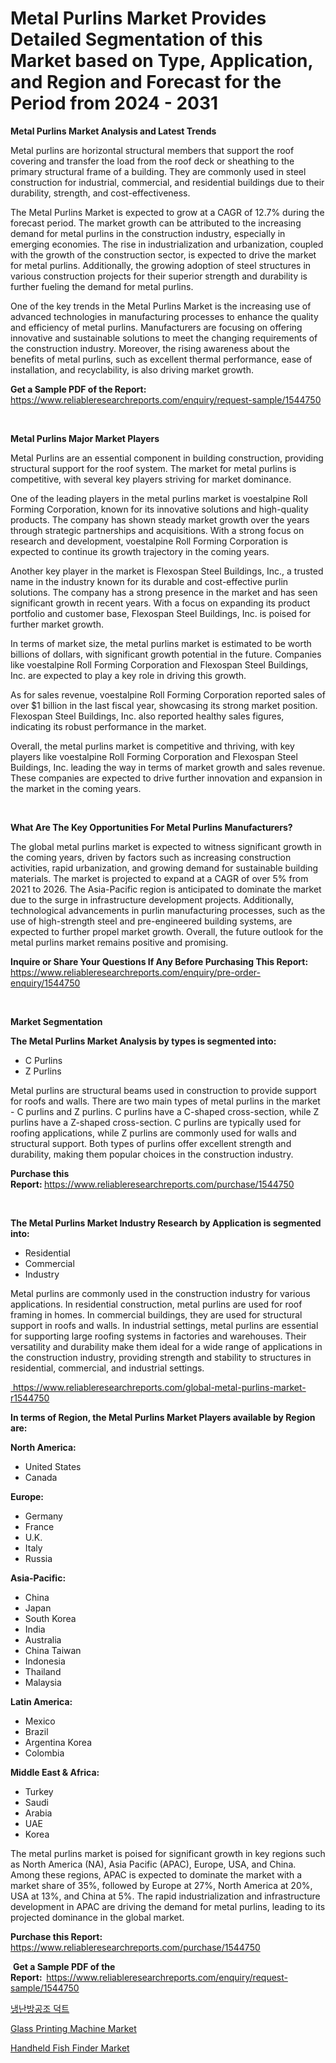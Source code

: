 <p><h1>Metal Purlins Market Provides Detailed Segmentation of this Market based on Type, Application, and Region and Forecast for the Period from 2024 - 2031</h1></p><p><strong>Metal Purlins Market Analysis and Latest Trends</strong></p>
<p><p>Metal purlins are horizontal structural members that support the roof covering and transfer the load from the roof deck or sheathing to the primary structural frame of a building. They are commonly used in steel construction for industrial, commercial, and residential buildings due to their durability, strength, and cost-effectiveness.</p><p>The Metal Purlins Market is expected to grow at a CAGR of 12.7% during the forecast period. The market growth can be attributed to the increasing demand for metal purlins in the construction industry, especially in emerging economies. The rise in industrialization and urbanization, coupled with the growth of the construction sector, is expected to drive the market for metal purlins. Additionally, the growing adoption of steel structures in various construction projects for their superior strength and durability is further fueling the demand for metal purlins.</p><p>One of the key trends in the Metal Purlins Market is the increasing use of advanced technologies in manufacturing processes to enhance the quality and efficiency of metal purlins. Manufacturers are focusing on offering innovative and sustainable solutions to meet the changing requirements of the construction industry. Moreover, the rising awareness about the benefits of metal purlins, such as excellent thermal performance, ease of installation, and recyclability, is also driving market growth.</p></p>
<p><strong>Get a Sample PDF of the Report:&nbsp;</strong> <a href="https://www.reliableresearchreports.com/enquiry/request-sample/1544750">https://www.reliableresearchreports.com/enquiry/request-sample/1544750</a></p>
<p>&nbsp;</p>
<p><strong>Metal Purlins Major Market Players</strong></p>
<p><p>Metal Purlins are an essential component in building construction, providing structural support for the roof system. The market for metal purlins is competitive, with several key players striving for market dominance.</p><p>One of the leading players in the metal purlins market is voestalpine Roll Forming Corporation, known for its innovative solutions and high-quality products. The company has shown steady market growth over the years through strategic partnerships and acquisitions. With a strong focus on research and development, voestalpine Roll Forming Corporation is expected to continue its growth trajectory in the coming years.</p><p>Another key player in the market is Flexospan Steel Buildings, Inc., a trusted name in the industry known for its durable and cost-effective purlin solutions. The company has a strong presence in the market and has seen significant growth in recent years. With a focus on expanding its product portfolio and customer base, Flexospan Steel Buildings, Inc. is poised for further market growth.</p><p>In terms of market size, the metal purlins market is estimated to be worth billions of dollars, with significant growth potential in the future. Companies like voestalpine Roll Forming Corporation and Flexospan Steel Buildings, Inc. are expected to play a key role in driving this growth.</p><p>As for sales revenue, voestalpine Roll Forming Corporation reported sales of over $1 billion in the last fiscal year, showcasing its strong market position. Flexospan Steel Buildings, Inc. also reported healthy sales figures, indicating its robust performance in the market.</p><p>Overall, the metal purlins market is competitive and thriving, with key players like voestalpine Roll Forming Corporation and Flexospan Steel Buildings, Inc. leading the way in terms of market growth and sales revenue. These companies are expected to drive further innovation and expansion in the market in the coming years.</p></p>
<p>&nbsp;</p>
<p><strong>What Are The Key Opportunities For Metal Purlins Manufacturers?</strong></p>
<p><p>The global metal purlins market is expected to witness significant growth in the coming years, driven by factors such as increasing construction activities, rapid urbanization, and growing demand for sustainable building materials. The market is projected to expand at a CAGR of over 5% from 2021 to 2026. The Asia-Pacific region is anticipated to dominate the market due to the surge in infrastructure development projects. Additionally, technological advancements in purlin manufacturing processes, such as the use of high-strength steel and pre-engineered building systems, are expected to further propel market growth. Overall, the future outlook for the metal purlins market remains positive and promising.</p></p>
<p><strong>Inquire or Share Your Questions If Any Before Purchasing This Report:</strong> <a href="https://www.reliableresearchreports.com/enquiry/pre-order-enquiry/1544750">https://www.reliableresearchreports.com/enquiry/pre-order-enquiry/1544750</a></p>
<p>&nbsp;</p>
<p><strong>Market Segmentation</strong></p>
<p><strong>The Metal Purlins Market Analysis by types is segmented into:</strong></p>
<p><ul><li>C Purlins</li><li>Z Purlins</li></ul></p>
<p><p>Metal purlins are structural beams used in construction to provide support for roofs and walls. There are two main types of metal purlins in the market - C purlins and Z purlins. C purlins have a C-shaped cross-section, while Z purlins have a Z-shaped cross-section. C purlins are typically used for roofing applications, while Z purlins are commonly used for walls and structural support. Both types of purlins offer excellent strength and durability, making them popular choices in the construction industry.</p></p>
<p><strong>Purchase this Report:&nbsp;</strong><a href="https://www.reliableresearchreports.com/purchase/1544750">https://www.reliableresearchreports.com/purchase/1544750</a></p>
<p>&nbsp;</p>
<p><strong>The Metal Purlins Market Industry Research by Application is segmented into:</strong></p>
<p><ul><li>Residential</li><li>Commercial</li><li>Industry</li></ul></p>
<p><p>Metal purlins are commonly used in the construction industry for various applications. In residential construction, metal purlins are used for roof framing in homes. In commercial buildings, they are used for structural support in roofs and walls. In industrial settings, metal purlins are essential for supporting large roofing systems in factories and warehouses. Their versatility and durability make them ideal for a wide range of applications in the construction industry, providing strength and stability to structures in residential, commercial, and industrial settings.</p></p>
<p><a href="https://www.reliableresearchreports.com/global-metal-purlins-market-r1544750">&nbsp;https://www.reliableresearchreports.com/global-metal-purlins-market-r1544750</a></p>
<p><strong>In terms of Region, the Metal Purlins Market Players available by Region are:</strong></p>
<p>
    <p> <strong> North America: </strong>
        <ul>
            <li>United States</li>
            <li>Canada</li>
        </ul>
        </p> 
    <p> <strong> Europe: </strong>
        <ul>
            <li>Germany</li>
            <li>France</li>
            <li>U.K.</li>
            <li>Italy</li>
            <li>Russia</li>
        </ul>
        </p> 
    <p> <strong> Asia-Pacific: </strong>
        <ul>
            <li>China</li>
            <li>Japan</li>
            <li>South Korea</li>
            <li>India</li>
            <li>Australia</li>
            <li>China Taiwan</li>
            <li>Indonesia</li>
            <li>Thailand</li>
            <li>Malaysia</li>
        </ul>
        </p> 
    <p> <strong> Latin America: </strong>
        <ul>
            <li>Mexico</li>
            <li>Brazil</li>
            <li>Argentina Korea</li>
            <li>Colombia</li>
        </ul>
        </p> 
    <p> <strong> Middle East & Africa: </strong>
        <ul>
            <li>Turkey</li>
            <li>Saudi</li>
            <li>Arabia</li>
            <li>UAE</li>
            <li>Korea</li>
        </ul>
    </p>
    </p>
<p><p>The metal purlins market is poised for significant growth in key regions such as North America (NA), Asia Pacific (APAC), Europe, USA, and China. Among these regions, APAC is expected to dominate the market with a market share of 35%, followed by Europe at 27%, North America at 20%, USA at 13%, and China at 5%. The rapid industrialization and infrastructure development in APAC are driving the demand for metal purlins, leading to its projected dominance in the global market.</p></p>
<p><strong>Purchase this Report: </strong><a href="https://www.reliableresearchreports.com/purchase/1544750">https://www.reliableresearchreports.com/purchase/1544750</a></p>
<p>&nbsp;<strong>Get a Sample PDF of the Report:&nbsp;&nbsp;</strong><a href="https://www.reliableresearchreports.com/enquiry/request-sample/1544750">https://www.reliableresearchreports.com/enquiry/request-sample/1544750</a></p>
<p><strong></strong></p>
<p><p><a href="https://github.com/LanceOlsotn8978/Market-Research-Report-List-1/blob/main/362994525781.md">냉난방공조 덕트</a></p><p><a href="https://github.com/redneck06/Market-Research-Report-List-2/blob/main/glass-printing-machine-market.md">Glass Printing Machine Market</a></p><p><a href="https://github.com/nicoletavirag/Market-Research-Report-List-2/blob/main/handheld-fish-finder-market.md">Handheld Fish Finder Market</a></p></p>